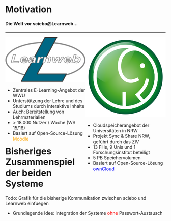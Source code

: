 # Motivation
#### Die Welt vor <span class="sciebo">sciebo</span>@<span class="learnweb">Learnweb</span>...

---

<div style="float: left; width: 50%"> 
<img alt="learnweb" src="images/learnweblogo.png"> <br>
<ul>
	<li>Zentrales E-Learning-Angebot der WWU</li>
	<li>Unterstützung der Lehre und des Studiums durch interaktive Inhalte</li>
	<li>Auch: Bereitstellung von Lehrmaterialien</li>
	<li>> 18.000 Nutzer / Woche (WS 15/16)</li>
	<li>Basiert auf Open-Source-Lösung <font color="orange">Moodle</font></li>
</ul>
</div>

<div style="float: right; width: 50%"> 
<img alt="sciebo" src="images/sciebo.svg"> <br>
<ul>
	<li>Cloudspeicherangebot der Universitäten in NRW</li>
	<li>Projekt Sync & Share NRW, geführt durch das ZIV</li>
	<li>13 FHs, 9 Unis und 1 Forschungsinstitut beteiligt</li>
	<li>5 PB Speichervolumen</li>
	<li>Basiert auf Open-Source-Lösung <font color="blue">ownCloud</font></li>
</div>

---

# Bisheriges Zusammenspiel der beiden Systeme

<div class="todo">Todo: Grafik für die bisherige Kommunikation zwischen sciebo und Learnweb einfuegen</div>

* Grundlegende Idee: Integration der Systeme <font color="red">ohne</font> Passwort-Austausch